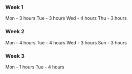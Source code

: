 ### Week 1
Mon - 3 hours
Tue - 3 hours
Wed - 4 hours
Thu - 3 hours

### Week 2
Mon - 4 hours
Tue - 4 hours
Wed - 3 hours
Sun - 3 hours

### Week 3
Mon - 1 hours
Tue - 4 hours
